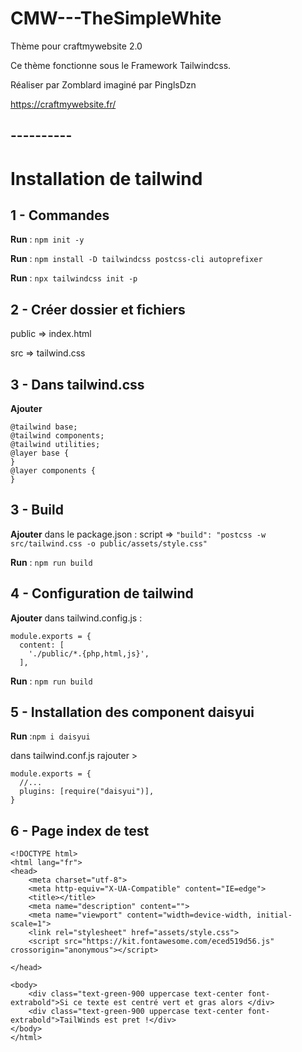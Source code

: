 # CMW---TheSimpleWhite

Thème pour craftmywebsite 2.0 

Ce thème fonctionne sous le Framework Tailwindcss.

Réaliser par Zomblard imaginé par PinglsDzn

https://craftmywebsite.fr/

## ----------

# Installation de tailwind

## 1 - Commandes
**Run** : `npm init -y `

**Run** : `npm install -D tailwindcss postcss-cli autoprefixer`

**Run** : `npx tailwindcss init -p`

## 2 - Créer dossier et fichiers
public => index.html

src => tailwind.css

## 3 - Dans tailwind.css
**Ajouter** 
```
@tailwind base;
@tailwind components;
@tailwind utilities;
@layer base {
}
@layer components {
}
```

## 3 - Build
**Ajouter** dans le package.json : script => 
``"build": "postcss -w src/tailwind.css -o public/assets/style.css"``

**Run** : ``npm run build``

## 4 - Configuration de tailwind
**Ajouter** dans tailwind.config.js : 

```
module.exports = {
  content: [
    './public/*.{php,html,js}',
  ],
```

**Run** : `npm run build`

## 5 - Installation des component daisyui
**Run** :``npm i daisyui``

dans tailwind.conf.js rajouter >

```
module.exports = {
  //...
  plugins: [require("daisyui")],
}
```

## 6 - Page index de test

```
<!DOCTYPE html>
<html lang="fr">
<head>
    <meta charset="utf-8">
    <meta http-equiv="X-UA-Compatible" content="IE=edge">
    <title></title>
    <meta name="description" content="">
    <meta name="viewport" content="width=device-width, initial-scale=1">
    <link rel="stylesheet" href="assets/style.css">
    <script src="https://kit.fontawesome.com/eced519d56.js" crossorigin="anonymous"></script>

</head>

<body>
    <div class="text-green-900 uppercase text-center font-extrabold">Si ce texte est centré vert et gras alors </div>
    <div class="text-green-900 uppercase text-center font-extrabold">TailWinds est pret !</div>
</body>
</html>
```
